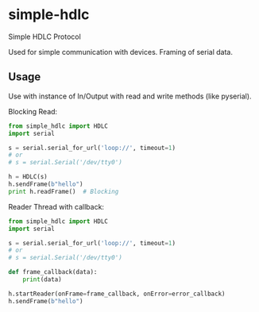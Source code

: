 # simple-hdlc
Simple HDLC Protocol

Used for simple communication with devices. Framing of serial data.

## Usage

Use with instance of In/Output with read and write methods (like pyserial).

Blocking Read:

```python
from simple_hdlc import HDLC
import serial 

s = serial.serial_for_url('loop://', timeout=1)
# or
# s = serial.Serial('/dev/tty0')

h = HDLC(s)
h.sendFrame(b"hello")
print h.readFrame()  # Blocking
```

Reader Thread with callback:

```python
from simple_hdlc import HDLC
import serial

s = serial.serial_for_url('loop://', timeout=1)
# or
# s = serial.Serial('/dev/tty0')

def frame_callback(data):
    print(data)

h.startReader(onFrame=frame_callback, onError=error_callback)
h.sendFrame(b"hello")
```